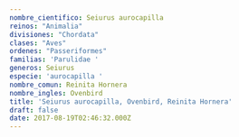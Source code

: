 ```yaml
---
nombre_cientifico: Seiurus aurocapilla
reinos: "Animalia"
divisiones: "Chordata"
clases: "Aves"
ordenes: "Passeriformes"
familias: 'Parulidae '
generos: Seiurus
especie: 'aurocapilla '
nombre_comun: Reinita Hornera
nombre_ingles: Ovenbird
title: 'Seiurus aurocapilla, Ovenbird, Reinita Hornera'
draft: false
date: 2017-08-19T02:46:32.000Z
---
```


